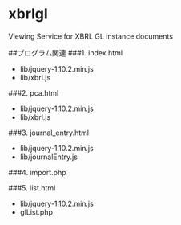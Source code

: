 xbrlgl
======

Viewing Service for XBRL GL instance documents

##プログラム関連
###1. index.html
- lib/jquery-1.10.2.min.js
- lib/xbrl.js

###2. pca.html
- lib/jquery-1.10.2.min.js
- lib/xbrl.js

###3. journal_entry.html
- lib/jquery-1.10.2.min.js
- lib/journalEntry.js

###4. import.php

###5. list.html
- lib/jquery-1.10.2.min.js
- glList.php
